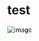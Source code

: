 # test
![image](https://user-images.githubusercontent.com/118030547/201450778-a1757f51-826f-48d6-94ec-9ef32f00adc0.png)

